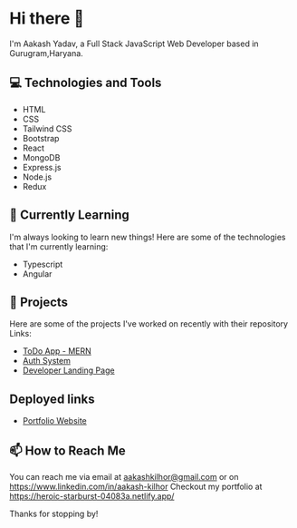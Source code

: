 # Hi there 👋

I'm Aakash Yadav, a Full Stack JavaScript Web Developer based in Gurugram,Haryana.

## 💻 Technologies and Tools

- HTML
- CSS
- Tailwind CSS
- Bootstrap
- React
- MongoDB
- Express.js
- Node.js
- Redux

## 🌱 Currently Learning

I'm always looking to learn new things! Here are some of the technologies that I'm currently learning:

- Typescript
- Angular

## 🔭 Projects

Here are some of the projects I've worked on recently with their repository Links:

- [ToDo App - MERN](https://github.com/aakashkilhor/task-management-app.git)
- [Auth System](https://github.com/aakashkilhor/auth-system.git)
- [Developer Landing Page](https://github.com/aakashkilhor/Developer-Landing-Page)

## Deployed links
- [Portfolio Website](https://heroic-starburst-04083a.netlify.app/)

## 📫 How to Reach Me

You can reach me via email at aakashkilhor@gmail.com or on https://www.linkedin.com/in/aakash-kilhor 
Checkout my portfolio at https://heroic-starburst-04083a.netlify.app/

Thanks for stopping by!

<!---
aakashkilhor/aakashkilhor is a ✨ special ✨ repository because its `README.md` (this file) appears on your GitHub profile.
You can click the Preview link to take a look at your changes.
--->
